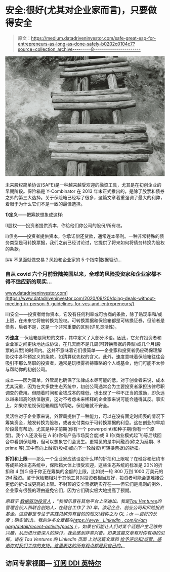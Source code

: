 # 安全:很好(尤其对企业家而言)，只要做得安全

> 原文：<https://medium.datadriveninvestor.com/safe-great-esp-for-entrepreneurs-as-long-as-done-safely-b0202c0104c7?source=collection_archive---------8----------------------->

![](img/56f73c21e24a21ff2e6212e6aee779a7.png)

未来股权简单协议(SAFE)是一种越来越受欢迎的融资工具，尤其是在初创企业的早期阶段。保险箱是 Y-Combinator 在 2013 年末正式推出的，是除了股票和债券之外的第三大选择。关于保险箱已经写了很多，这篇文章着重强调了最大的利弊，着眼于为什么它们不是一致的最佳选择。

**1)定义**——把筹款想象成这样:

I)股权——投资者提供资本，你给他们你公司的股份/所有权。

ii)债务——投资者提供资本，你承诺偿还贷款，通常连本带利。一种非常特殊的债务类型是可转换票据，我们之前已经讨论过，它提供了将来如何将债务转换为股权的条款。

[](https://www.datadriveninvestor.com/2020/09/20/doing-deals-without-meeting-in-person-5-guidelines-for-vcs-and-entrepreneurs/) [## 不见面就做交易？风投和企业家的 5 个指南|数据驱动…

### 自从 covid 六个月前登陆美国以来，全球的风险投资家和企业家都不得不适应新的现实…

www.datadriveninvestor.com](https://www.datadriveninvestor.com/2020/09/20/doing-deals-without-meeting-in-person-5-guidelines-for-vcs-and-entrepreneurs/) 

iii)安全——投资者给你资本，它没有任何利率或可协商的条款，除了贴现率和/或上限，在未来它将被转换为股权。可转换票据和保险箱都是可转换证券，但前者是债务，后者不是，这是一个非常重要的区别(详见灵活性)。

**2)速度** —保险箱是简短的文件，其中定义了大部分术语。因此，它允许投资者和企业家之间更快地达成协议，在几天而不是几周(可转换票据的典型)或几个月(股票的典型)的时间内。这并不意味着它们很简单——企业家和投资者仍应确保理解协议中各种预定义的条款，如清算优先权的含义。此外，速度意味着保险箱往往会吸引不那么尽职的投资者，通常是玩喷雾祈祷策略的个人或基金，他们可能不太参与帮助你的初创公司。

成本——因为简单，外管局也确保了法律成本尽可能的低。对于创业者来说，成本尤其沉重，因为在大多数生态系统中，初创公司通常会为主要投资者承担法律尽职调查的费用。但随着时间和金钱成本的降低，也出现了一种不正当的激励，即永远以越来越高的估值融资，这对不考虑未来稀释的企业家来说可能会适得其反。事实上，如果你忽视保险箱周围的策略，保险箱就不安全。

灵活性对于企业家来说，外管局提供了一种能力，可以在没有固定时间表的情况下筹集资金，触发转换为股权，或者支付类似于可转换票据的利息。这在创业的早期阶段最有帮助，尤其是种子前期(你有一个 powerpoint)和种子期(你有一个原型)。我个人还没有在 A 轮(你有产品市场契合度)或 B 轮(商业模式起飞)等后续回合中看到保险箱，但可以想象它们会发生。更常见的是中间融资(称之为延期、B prime 等),其中有向上融资(股权)或向下一轮融资(可转换票据)的折扣。

**折扣和上限**——那么一个企业家应该设定什么样的折扣和上限呢？在硅谷和纽约市等成熟的生态系统中，保险箱大体上很受欢迎，这些生态系统的标准是 20%的折扣和 4 到 5 倍于你正在筹集的金额的上限，比如说一轮 800 万到 1000 万美元的 2M 融资。鉴于保险箱相对于其他工具对投资者相当友好，投资者可能会更难接受更低的折扣或更高的上限。不封顶的安全票据确实存在——但它们是规则的例外，企业家有很强的理由避免它们，因为它们确实极大地提高了预期。

*原载于* [*数据驱动投资人*](https://www.datadriveninvestor.com/2020/10/11/safe-great-esp-for-entrepreneurs-as-long-as-done-safely/) *，“我很乐意在其他平台上辛迪加。我是*[*Tau Ventures*](https://www.linkedin.com/pulse/announcing-tau-ventures-amit-garg/)*的管理合伙人和联合创始人，在硅谷工作了 20 年，涉足企业、创业公司和风险投资基金。这些都是专注于实践见解的有目的的短文(我称之为 GL；dr —良好的长度；确实读过)。我的许多文章都在*[*https://www . LinkedIn . com/in/am garg/detail/recent-activity/posts*](https://www.linkedin.com/in/amgarg/detail/recent-activity/posts/)*上，如果它们能让人们对某个话题产生足够的兴趣，从而进行更深入的探讨，我会感到非常兴奋。如果这篇文章有对你有用的见解，请在 Tau Ventures 的 LinkedIn 页面* *上对这篇文章和* [*给予评论和/或赞，感谢你对我们工作的支持。这里表达的所有观点都是我自己的。*](https://www.linkedin.com/company/tauventures)

## 访问专家视图— [订阅 DDI 英特尔](https://datadriveninvestor.com/ddi-intel)